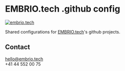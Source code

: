 # EMBRIO.tech .github config

[![embrio.tech](https://img.shields.io/static/v1?label=by&message=EMBRIO.tech&color=24ae5f)](https://embrio.tech)

Shared configurations for [EMBRIO.tech](https://embrio.tech/en)'s github projects.

## Contact

[hello@embrio.tech](mailto:hello@embrio.tech)  
+41 44 552 00 75